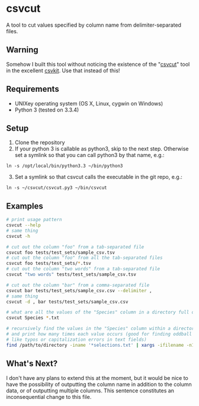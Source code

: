 csvcut
======

A tool to cut values specified by column name from delimiter-separated files.

Warning
------
Somehow I built this tool without noticing the existence of the "[csvcut](http://csvkit.readthedocs.org/en/latest/scripts/csvcut.html)" tool in the excellent [csvkit](http://csvkit.readthedocs.org/en/latest/index.html). Use that instead of this!

Requirements
------
 * UNIXey operating system (OS X, Linux, cygwin on Windows)
 * Python 3 (tested on 3.3.4)

Setup
-------
1. Clone the repository
2. If your python 3 is callable as python3, skip to the next step. Otherwise set a symlink so that you can call python3 by that name, e.g.:
  ```
  ln -s /opt/local/bin/python3.3 ~/bin/python3
  ```
3. Set a symlink so that csvcut calls the executable in the git repo, e.g.:
 ```
 ln -s ~/csvcut/csvcut.py3 ~/bin/csvcut
 ```


Examples
-----
```bash
# print usage pattern
csvcut --help
# same thing
csvcut -h
```

```bash
# cut out the column "foo" from a tab-separated file
csvcut foo tests/test_sets/sample_csv.tsv 
# cut out the column "foo" from all the tab-separated files
csvcut foo tests/test_sets/*.tsv 
# cut out the column "two words" from a tab-separated file
csvcut "two words" tests/test_sets/sample_csv.tsv 
```
```bash
# cut out the column "bar" from a comma-separated file
csvcut bar tests/test_sets/sample_csv.csv --delimiter ,
# same thing
csvcut -d , bar tests/test_sets/sample_csv.csv 
```

```bash
# what are all the values of the "Species" column in a directory full of selection tables?
csvcut Species *.txt

# recursively find the values in the "Species" column within a directory,
# and print how many times each value occurs (good for finding oddball values
# like typos or capitalization errors in text fields)
find /path/to/directory -iname '*selections.txt' | xargs -ifilename -n1 csvcut Species filename | sort | uniq -c
```


What's Next?
-----
I don't have any plans to extend this at the moment, but it would be nice to have the possibility of outputting the column name in addition to the column data, or of outputting multiple columns. This sentence constitutes an inconsequential change to this file.
